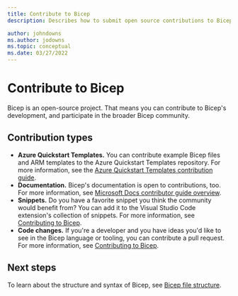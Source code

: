 ```yaml
---
title: Contribute to Bicep
description: Describes how to submit open source contributions to Bicep.

author: johndowns
ms.author: jodowns
ms.topic: conceptual
ms.date: 03/27/2022
---
```


# Contribute to Bicep

Bicep is an open-source project. That means you can contribute to Bicep's development, and participate in the broader Bicep community.

## Contribution types

- **Azure Quickstart Templates.** You can contribute example Bicep files and ARM templates to the Azure Quickstart Templates repository. For more information, see the [Azure Quickstart Templates contribution guide](https://github.com/Azure/azure-quickstart-templates/blob/master/1-CONTRIBUTION-GUIDE/README.md#contribution-guide).
- **Documentation.** Bicep's documentation is open to contributions, too. For more information, see [Microsoft Docs contributor guide overview](/contribute/).
- **Snippets.** Do you have a favorite snippet you think the community would benefit from? You can add it to the Visual Studio Code extension's collection of snippets. For more information, see [Contributing to Bicep](https://github.com/Azure/bicep/blob/main/CONTRIBUTING.md#snippets).
- **Code changes.** If you're a developer and you have ideas you'd like to see in the Bicep language or tooling, you can contribute a pull request. For more information, see [Contributing to Bicep](https://github.com/Azure/bicep/blob/main/CONTRIBUTING.md).

## Next steps

To learn about the structure and syntax of Bicep, see [Bicep file structure](./file.md).
